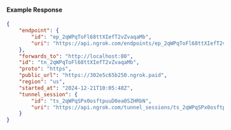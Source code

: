 <!-- Code generated for API Clients. DO NOT EDIT. -->

#### Example Response

```json
{
	"endpoint": {
		"id": "ep_2qWPqToFl68ttXIefT2vZvaqaMb",
		"uri": "https://api.ngrok.com/endpoints/ep_2qWPqToFl68ttXIefT2vZvaqaMb"
	},
	"forwards_to": "http://localhost:80",
	"id": "tn_2qWPqToFl68ttXIefT2vZvaqaMb",
	"proto": "https",
	"public_url": "https://302e5c65b250.ngrok.paid",
	"region": "us",
	"started_at": "2024-12-21T10:05:48Z",
	"tunnel_session": {
		"id": "ts_2qWPqSPx0osftpuuD0ea0SZHRbN",
		"uri": "https://api.ngrok.com/tunnel_sessions/ts_2qWPqSPx0osftpuuD0ea0SZHRbN"
	}
}
```
